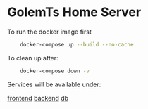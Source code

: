 # GolemTs Home Server

To run the docker image first

```bash
    docker-compose up --build --no-cache
```

To clean up after:

```bash
    docker-compose down -v
```

Services will be available under:

[frontend](http://localhost:3000)
[backend](http://localhost:8080)
[db](http://localhost:3306)

